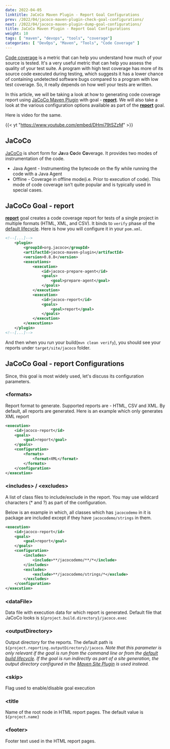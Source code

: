 ```yaml
---
date: 2022-04-05
linktitle: JaCoCo Maven Plugin - Report Goal Configurations
prev: /2022/04/jacoco-maven-plugin-check-goal-configurations/
next: /2022/04/jacoco-maven-plugin-dump-goal-configurations/
title: JaCoCo Maven Plugin - Report Goal Configurations
weight: 10
tags: [ "maven", "devops", "tools", "coverage"]
categories: [ "DevOps", "Maven", "Tools", "Code Coverage" ]
---
```



[Code coverage][1] is a metric that can help you understand how much of your source is tested. It's a very useful metric that can help you assess the quality of your test suite. A program with high test coverage has more of its source code executed during testing, which suggests it has a lower chance of containing undetected software bugs compared to a program with low test coverage. So, it really depends on how well your tests are written.

In this article, we will be taking a look at how to generating code coverage report using [JaCoCo Maven Plugin][2] with goal - [**report**][3]. We will also take a look at the various configuration options available as part of the [**report**][3] goal.

Here is video for the same.

{{< yt "https://www.youtube.com/embed/DHmi79tSZzM" >}}





## JaCoCo

[JaCoCo][4] is short form for **Ja**va **Co**de **Co**verage. It provides two modes of instrumentation of the code.

- Java Agent - Instrumenting the bytecode on the fly while running the code with a Java Agent
- Offline - Coverage in offline mode(i.e. Prior to execution of code). This mode of code coverage isn’t quite popular and is typically used in special cases.





## JaCoCo Goal - report

[**report**][3] goal creates a code coverage report for tests of a single project in multiple formats (HTML, XML, and CSV). It binds to `verify` phase of the [default lifecycle][5]. Here is how you will configure it in your `pom.xml`.

```xml
<!--[...]-->
    <plugin>
        <groupId>org.jacoco</groupId>
        <artifactId>jacoco-maven-plugin</artifactId>
        <version>0.8.8</version>
        <executions>
            <execution>
                <id>jacoco-prepare-agent</id>
                <goals>
                    <goal>prepare-agent</goal>
                </goals>
            </execution>
            <execution>
                <id>jacoco-report</id>
                <goals>
                    <goal>report</goal>
                </goals>
            </execution>
        </executions>
    </plugin>
<!--[...]-->
```

And then when you run your build(`mvn clean verify`), you should see your reports under `target/site/jacoco` folder.





## JaCoCo Goal - report Configurations

Since, this goal is most widely used, let's discuss its configuration parameters.

### &lt;formats>

Report format to generate. Supported reports are - HTML, CSV and XML. By default, all reports are generated. Here is an example which only generates XML report

```xml
<execution>
    <id>jacoco-report</id>
    <goals>
        <goal>report</goal>
    </goals>
    <configuration>
        <formats>
            <format>XML</format>
        </formats>
    </configuration>
</execution>
```

### &lt;includes> / &lt;excludes>

A list of class files to include/exclude in the report. You may use wildcard characters (* and ?) as part of the configuration.

Below is an example in which, all classes which has `jacocodemo` in it is package are included except if they have `jacocodemo/strings` in them.

```xml
<execution>
    <id>jacoco-report</id>
    <goals>
        <goal>report</goal>
    </goals>
    <configuration>
        <includes>
            <include>**/jacocodemo/**/*</include>
        </includes>
        <excludes>
            <exclude>**/jacocodemo/strings/*</exclude>
        </excludes>
    </configuration>
</execution>
```

### &lt;dataFile>

Data file with execution data for which report is generated. Default file that JaCoCo looks is `${project.build.directory}/jacoco.exec`

### &lt;outputDirectory>

Output directory for the reports. The default path is `${project.reporting.outputDirectory}/jacoco`. _Note that this parameter is only relevant if the goal is run from the command line or from the [default build lifecycle][5]. If the goal is run indirectly as part of a site generation, the output directory configured in the [Maven Site Plugin][6] is used instead._

### &lt;skip>

Flag used to enable/disable goal execution

### &lt;title

Name of the root node in HTML report pages. The default value is `${project.name}`

### &lt;footer>

Footer text used in the HTML report pages.



  [1]: https://en.wikipedia.org/wiki/Code_coverage
  [2]: https://www.jacoco.org/jacoco/trunk/doc/maven.html
  [3]: https://www.jacoco.org/jacoco/trunk/doc/report-mojo.html
  [4]: https://www.jacoco.org
  [5]: /2020/11/maven-lifecycles/
  [6]: https://maven.apache.org/plugins/maven-site-plugin/
